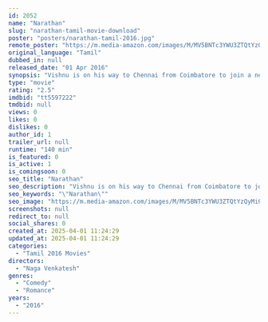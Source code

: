 ```yaml
---
id: 2052
name: "Narathan"
slug: "narathan-tamil-movie-download"
poster: "posters/narathan-tamil-2016.jpg"
remote_poster: "https://m.media-amazon.com/images/M/MV5BNTc3YWU3ZTQtYzQyMi00NTFiLWIxOGEtZGYxYjYzN2I2YjEwXkEyXkFqcGdeQXVyMTEzNzg0Mjkx._V1_SX300.jpg"
original_language: "Tamil"
dubbed_in: null
released_date: "01 Apr 2016"
synopsis: "Vishnu is on his way to Chennai from Coimbatore to join a new company and meet his fiancee. However, his plan is jeopardised upon meeting Pavithra on a train, who is stuck in a problem."
type: "movie"
rating: "2.5"
imdbid: "tt5597222"
tmdbid: null
views: 0
likes: 0
dislikes: 0
author_id: 1
trailer_url: null
runtime: "140 min"
is_featured: 0
is_active: 1
is_comingsoon: 0
seo_title: "Narathan"
seo_description: "Vishnu is on his way to Chennai from Coimbatore to join a new company and meet his fiancee. However, his plan is jeopardised upon meeting Pavithra on a train, who is stuck in a problem."
seo_keywords: "\"Narathan\""
seo_image: "https://m.media-amazon.com/images/M/MV5BNTc3YWU3ZTQtYzQyMi00NTFiLWIxOGEtZGYxYjYzN2I2YjEwXkEyXkFqcGdeQXVyMTEzNzg0Mjkx._V1_SX300.jpg"
screenshots: null
redirect_to: null
social_shares: 0
created_at: 2025-04-01 11:24:29
updated_at: 2025-04-01 11:24:29
categories:
  - "Tamil 2016 Movies"
directors:
  - "Naga Venkatesh"
genres:
  - "Comedy"
  - "Romance"
years:
  - "2016"
---
```

